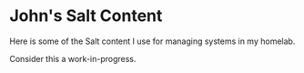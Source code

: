# John's Salt Content

Here is some of the Salt content I use for managing systems in my homelab.

Consider this a work-in-progress.
